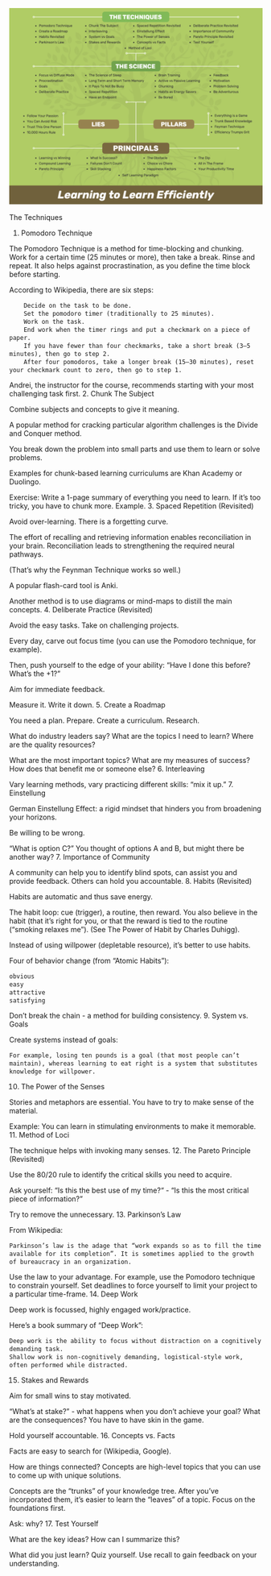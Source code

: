 ![](summary.png)


The Techniques
1. Pomodoro Technique

The Pomodoro Technique is a method for time-blocking and chunking. Work for a certain time (25 minutes or more), then take a break. Rinse and repeat.
It also helps against procrastination, as you define the time block before starting.

According to Wikipedia, there are six steps:

        Decide on the task to be done.
        Set the pomodoro timer (traditionally to 25 minutes).
        Work on the task.
        End work when the timer rings and put a checkmark on a piece of paper.
        If you have fewer than four checkmarks, take a short break (3–5 minutes), then go to step 2.
        After four pomodoros, take a longer break (15–30 minutes), reset your checkmark count to zero, then go to step 1.

Andrei, the instructor for the course, recommends starting with your most challenging task first.
2. Chunk The Subject

Combine subjects and concepts to give it meaning.

A popular method for cracking particular algorithm challenges is the Divide and Conquer method.

You break down the problem into small parts and use them to learn or solve problems.

Examples for chunk-based learning curriculums are Khan Academy or Duolingo.

Exercise: Write a 1-page summary of everything you need to learn.
If it’s too tricky, you have to chunk more. Example.
3. Spaced Repetition (Revisited)

Avoid over-learning. There is a forgetting curve.

The effort of recalling and retrieving information enables reconciliation in your brain. Reconciliation leads to strengthening the required neural pathways.

(That’s why the Feynman Technique works so well.)

A popular flash-card tool is Anki.

Another method is to use diagrams or mind-maps to distill the main concepts.
4. Deliberate Practice (Revisited)

Avoid the easy tasks. Take on challenging projects.

Every day, carve out focus time (you can use the Pomodoro technique, for example).

Then, push yourself to the edge of your ability: “Have I done this before? What’s the +1?”

Aim for immediate feedback.

Measure it. Write it down.
5. Create a Roadmap

You need a plan. Prepare. Create a curriculum. Research.

What do industry leaders say? What are the topics I need to learn? Where are the quality resources?

What are the most important topics? What are my measures of success? How does that benefit me or someone else?
6. Interleaving

Vary learning methods, vary practicing different skills: “mix it up.”
7. Einstellung

German Einstellung Effect: a rigid mindset that hinders you from broadening your horizons.

Be willing to be wrong.

“What is option C?” You thought of options A and B, but might there be another way?
7. Importance of Community

A community can help you to identify blind spots, can assist you and provide feedback. Others can hold you accountable.
8. Habits (Revisited)

Habits are automatic and thus save energy.

The habit loop: cue (trigger), a routine, then reward. You also believe in the habit (that it’s right for you, or that the reward is tied to the routine (“smoking relaxes me”). (See The Power of Habit by Charles Duhigg).

Instead of using willpower (depletable resource), it’s better to use habits.

Four of behavior change (from “Atomic Habits”):

    obvious
    easy
    attractive
    satisfying

Don’t break the chain - a method for building consistency.
9. System vs. Goals

Create systems instead of goals:

    For example, losing ten pounds is a goal (that most people can’t maintain), whereas learning to eat right is a system that substitutes knowledge for willpower.

10. The Power of the Senses

Stories and metaphors are essential. You have to try to make sense of the material.

Example: You can learn in stimulating environments to make it memorable.
11. Method of Loci

The technique helps with invoking many senses.
12. The Pareto Principle (Revisited)

Use the 80/20 rule to identify the critical skills you need to acquire.

Ask yourself: “Is this the best use of my time?“ - “Is this the most critical piece of information?”

Try to remove the unnecessary.
13. Parkinson’s Law

From Wikipedia:

    Parkinson’s law is the adage that “work expands so as to fill the time available for its completion”. It is sometimes applied to the growth of bureaucracy in an organization.

Use the law to your advantage. For example, use the Pomodoro technique to constrain yourself. Set deadlines to force yourself to limit your project to a particular time-frame.
14. Deep Work

Deep work is focussed, highly engaged work/practice.

Here’s a book summary of “Deep Work”:

    Deep work is the ability to focus without distraction on a cognitively demanding task.
    Shallow work is non-cognitively demanding, logistical-style work, often performed while distracted.

15. Stakes and Rewards

Aim for small wins to stay motivated.

“What’s at stake?” - what happens when you don’t achieve your goal? What are the consequences? You have to have skin in the game.

Hold yourself accountable.
16. Concepts vs. Facts

Facts are easy to search for (Wikipedia, Google).

How are things connected? Concepts are high-level topics that you can use to come up with unique solutions.

Concepts are the “trunks” of your knowledge tree. After you’ve incorporated them, it’s easier to learn the “leaves” of a topic. Focus on the foundations first.

Ask: why?
17. Test Yourself

What are the key ideas? How can I summarize this?

What did you just learn? Quiz yourself. Use recall to gain feedback on your understanding.
